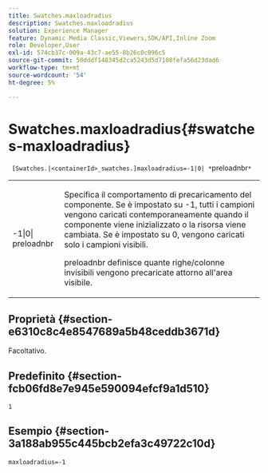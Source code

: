 ```yaml
---
title: Swatches.maxloadradius
description: Swatches.maxloadradius
solution: Experience Manager
feature: Dynamic Media Classic,Viewers,SDK/API,Inline Zoom
role: Developer,User
exl-id: 574cb37c-009a-43c7-ae55-8b26c0c096c5
source-git-commit: 50dddf148345d2ca5243d5d7108fefa56d23dad6
workflow-type: tm+mt
source-wordcount: '54'
ht-degree: 5%

---
```


# Swatches.maxloadradius{#swatches-maxloadradius}

` [Swatches.|<containerId>_swatches.]maxloadradius=-1|0| *`preloadnbr`*`

<table id="table_4A27394B6B4347D69CAC5A59EE0FBC6F"> 
 <tbody> 
  <tr> 
   <td colname="col1"> <p><span class="codeph"> -1|0|<span class="varname"> preloadnbr</span></span> </p> </td> 
   <td colname="col2"> <p> Specifica il comportamento di precaricamento del componente. Se è impostato su <span class="codeph"> -1</span>, tutti i campioni vengono caricati contemporaneamente quando il componente viene inizializzato o la risorsa viene cambiata. Se è impostato su <span class="codeph"> 0</span>, vengono caricati solo i campioni visibili. </p> <p><span class="codeph"> <span class="varname"> preloadnbr</span></span> definisce quante righe/colonne invisibili vengono precaricate attorno all'area visibile. </p> </td> 
  </tr> 
 </tbody> 
</table>

## Proprietà {#section-e6310c8c4e8547689a5b48ceddb3671d}

Facoltativo.

## Predefinito {#section-fcb06fd8e7e945e590094efcf9a1d510}

`1`

## Esempio {#section-3a188ab955c445bcb2efa3c49722c10d}

`maxloadradius=-1`
